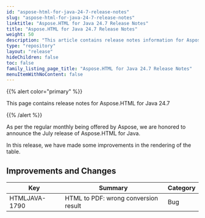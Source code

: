 ```yaml
---
id: "aspose-html-for-java-24-7-release-notes"
slug: "aspose-html-for-java-24-7-release-notes"
linktitle: "Aspose.HTML for Java 24.7 Release Notes"
title: "Aspose.HTML for Java 24.7 Release Notes"
weight: 50
description: "This article contains release notes information for Aspose.HTML for .Java 24.7."
type: "repository"
layout: "release"
hideChildren: false
toc: false
family_listing_page_title: "Aspose.HTML for Java 24.7 Release Notes"
menuItemWithNoContent: false
---
```


{{% alert color="primary" %}}

This page contains release notes for Aspose.HTML for Java 24.7

{{% /alert %}}

As per the regular monthly being offered by Aspose, 
we are honored to announce the July release of Aspose.HTML for Java.


In this release, we have made some improvements in the rendering of the table. 


## **Improvements and Changes**

| **Key**       | **Summary**                            | **Category** |
|---------------|----------------------------------------|-------------|
| HTMLJAVA-1790 | HTML to PDF: wrong conversion result   | Bug         |

